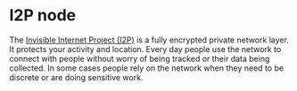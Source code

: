 
# I2P node

The [Invisible Internet Project (I2P)](https://geti2p.net/en/) is a fully encrypted private network layer. It protects your activity and location. Every day people use the network to connect with people without worry of being tracked or their data being collected. In some cases people rely on the network when they need to be discrete or are doing sensitive work.